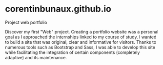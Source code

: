 # corentinbunaux.github.io
Project web portfolio

Discover my first "Web" project. 
Creating a portfolio website was a personal goal as I approached the internships linked to my course of study. I wanted to build a site that was original, clear and informative for visitors. 
Thanks to numerous tools such as Bootstrap and Sass, I was able to develop this site while facilitating the integration of certain components (completely adaptive) and its maintenance.
